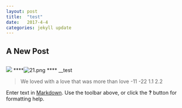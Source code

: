 ```yaml
---
layout: post
title:  "test"
date:   2017-4-4
categories: jekyll update
---
```


## A New Post
##

###

![]({{site.baseurl}}/_posts/21.png)
****![21.png]({{site.baseurl}}/_posts/21.png)
**** __test
> We loved with a love that was more than love
-11
-22
1.1
2.2


Enter text in [Markdown](http://daringfireball.net/projects/markdown/). Use the toolbar above, or click the **?** button for formatting help.
